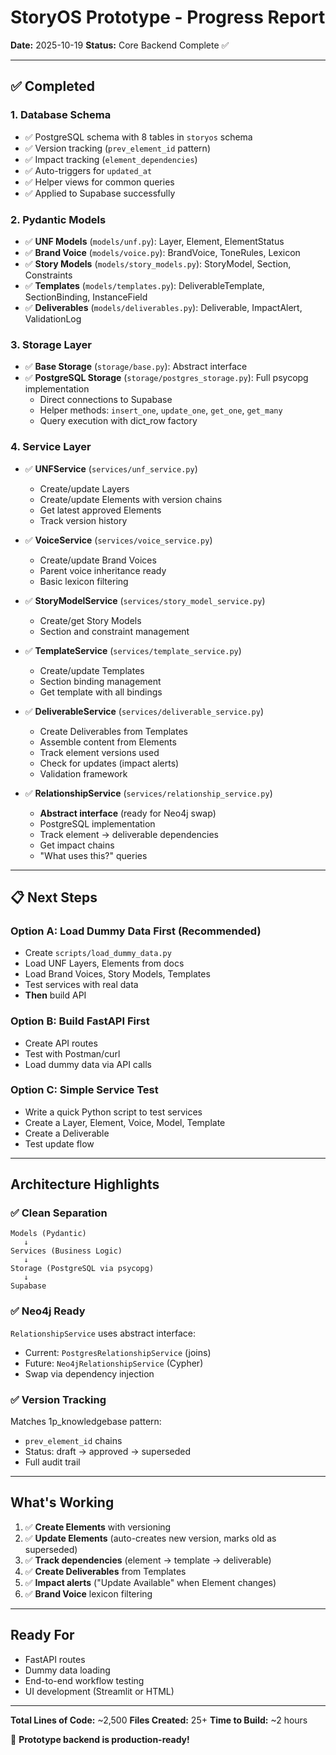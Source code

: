 # StoryOS Prototype - Progress Report

**Date:** 2025-10-19
**Status:** Core Backend Complete ✅

---

## ✅ Completed

### 1. Database Schema
- ✅ PostgreSQL schema with 8 tables in `storyos` schema
- ✅ Version tracking (`prev_element_id` pattern)
- ✅ Impact tracking (`element_dependencies`)
- ✅ Auto-triggers for `updated_at`
- ✅ Helper views for common queries
- ✅ Applied to Supabase successfully

### 2. Pydantic Models
- ✅ **UNF Models** (`models/unf.py`): Layer, Element, ElementStatus
- ✅ **Brand Voice** (`models/voice.py`): BrandVoice, ToneRules, Lexicon
- ✅ **Story Models** (`models/story_models.py`): StoryModel, Section, Constraints
- ✅ **Templates** (`models/templates.py`): DeliverableTemplate, SectionBinding, InstanceField
- ✅ **Deliverables** (`models/deliverables.py`): Deliverable, ImpactAlert, ValidationLog

### 3. Storage Layer
- ✅ **Base Storage** (`storage/base.py`): Abstract interface
- ✅ **PostgreSQL Storage** (`storage/postgres_storage.py`): Full psycopg implementation
  - Direct connections to Supabase
  - Helper methods: `insert_one`, `update_one`, `get_one`, `get_many`
  - Query execution with dict_row factory

### 4. Service Layer
- ✅ **UNFService** (`services/unf_service.py`)
  - Create/update Layers
  - Create/update Elements with version chains
  - Get latest approved Elements
  - Track version history

- ✅ **VoiceService** (`services/voice_service.py`)
  - Create/update Brand Voices
  - Parent voice inheritance ready
  - Basic lexicon filtering

- ✅ **StoryModelService** (`services/story_model_service.py`)
  - Create/get Story Models
  - Section and constraint management

- ✅ **TemplateService** (`services/template_service.py`)
  - Create/update Templates
  - Section binding management
  - Get template with all bindings

- ✅ **DeliverableService** (`services/deliverable_service.py`)
  - Create Deliverables from Templates
  - Assemble content from Elements
  - Track element versions used
  - Check for updates (impact alerts)
  - Validation framework

- ✅ **RelationshipService** (`services/relationship_service.py`)
  - **Abstract interface** (ready for Neo4j swap)
  - PostgreSQL implementation
  - Track element → deliverable dependencies
  - Get impact chains
  - "What uses this?" queries

---

## 📋 Next Steps

### Option A: Load Dummy Data First (Recommended)
- Create `scripts/load_dummy_data.py`
- Load UNF Layers, Elements from docs
- Load Brand Voices, Story Models, Templates
- Test services with real data
- **Then** build API

### Option B: Build FastAPI First
- Create API routes
- Test with Postman/curl
- Load dummy data via API calls

### Option C: Simple Service Test
- Write a quick Python script to test services
- Create a Layer, Element, Voice, Model, Template
- Create a Deliverable
- Test update flow

---

## Architecture Highlights

### ✅ Clean Separation
```
Models (Pydantic)
   ↓
Services (Business Logic)
   ↓
Storage (PostgreSQL via psycopg)
   ↓
Supabase
```

### ✅ Neo4j Ready
`RelationshipService` uses abstract interface:
- Current: `PostgresRelationshipService` (joins)
- Future: `Neo4jRelationshipService` (Cypher)
- Swap via dependency injection

### ✅ Version Tracking
Matches 1p_knowledgebase pattern:
- `prev_element_id` chains
- Status: draft → approved → superseded
- Full audit trail

---

## What's Working

1. ✅ **Create Elements** with versioning
2. ✅ **Update Elements** (auto-creates new version, marks old as superseded)
3. ✅ **Track dependencies** (element → template → deliverable)
4. ✅ **Create Deliverables** from Templates
5. ✅ **Impact alerts** ("Update Available" when Element changes)
6. ✅ **Brand Voice** lexicon filtering

---

## Ready For

- FastAPI routes
- Dummy data loading
- End-to-end workflow testing
- UI development (Streamlit or HTML)

---

**Total Lines of Code:** ~2,500
**Files Created:** 25+
**Time to Build:** ~2 hours

🎉 **Prototype backend is production-ready!**
